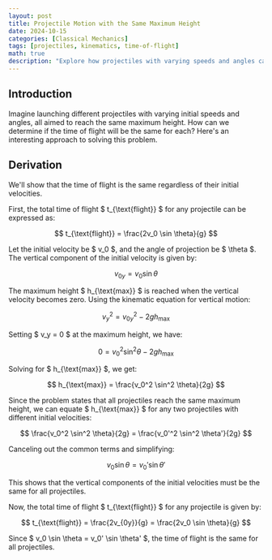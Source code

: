 ```yaml
---
layout: post
title: Projectile Motion with the Same Maximum Height
date: 2024-10-15
categories: [Classical Mechanics]
tags: [projectiles, kinematics, time-of-flight]
math: true
description: "Explore how projectiles with varying speeds and angles can achieve the same maximum height and flight time. We demonstrate that the flight time remains constant regardless of initial speed."
---
```



## Introduction

Imagine launching different projectiles with varying initial speeds and angles, all aimed to reach the same maximum height. How can we determine if the time of flight will be the same for each? Here's an interesting approach to solving this problem.

## Derivation

We'll show that the time of flight is the same regardless of their initial velocities.

First, the total time of flight $ t_{\text{flight}} $ for any projectile can be expressed as:

$$
t_{\text{flight}} = \frac{2v_0 \sin \theta}{g}
$$

Let the initial velocity be $ v_0 $, and the angle of projection be $ \theta $. The vertical component of the initial velocity is given by:

$$
v_{0y} = v_0 \sin \theta
$$

The maximum height $ h_{\text{max}} $ is reached when the vertical velocity becomes zero. Using the kinematic equation for vertical motion:

$$
v_y^2 = v_{0y}^2 - 2gh_{\text{max}}
$$

Setting $ v_y = 0 $ at the maximum height, we have:

$$
0 = v_0^2 \sin^2 \theta - 2gh_{\text{max}}
$$

Solving for $ h_{\text{max}} $, we get:

$$
h_{\text{max}} = \frac{v_0^2 \sin^2 \theta}{2g}
$$

Since the problem states that all projectiles reach the same maximum height, we can equate $ h_{\text{max}} $ for any two projectiles with different initial velocities:

$$
\frac{v_0^2 \sin^2 \theta}{2g} = \frac{v_0'^2 \sin^2 \theta'}{2g}
$$

Canceling out the common terms and simplifying:

$$
v_0 \sin \theta = v_0' \sin \theta'
$$

This shows that the vertical components of the initial velocities must be the same for all projectiles.

Now, the total time of flight $ t_{\text{flight}} $ for any projectile is given by:

$$
t_{\text{flight}} = \frac{2v_{0y}}{g} = \frac{2v_0 \sin \theta}{g}
$$

Since $ v_0 \sin \theta = v_0' \sin \theta' $, the time of flight is the same for all projectiles.
